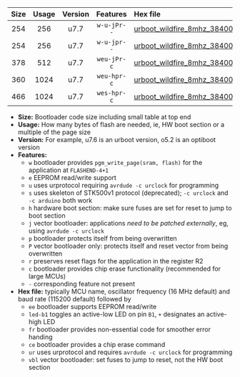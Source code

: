 |Size|Usage|Version|Features|Hex file|
|:-:|:-:|:-:|:-:|:--|
|254|256|u7.7|`w-u-jPr--`|[urboot_wildfire_8mhz_38400bps_led+b5_ur_vbl.hex](https://raw.githubusercontent.com/stefanrueger/urboot.hex/main/boards/wildfire/fcpu_8mhz/38400_bps/urboot_wildfire_8mhz_38400bps_led+b5_ur_vbl.hex)|
|254|256|u7.7|`w-u-jpr--`|[urboot_wildfire_8mhz_38400bps_led+b5_fr_ur_vbl.hex](https://raw.githubusercontent.com/stefanrueger/urboot.hex/main/boards/wildfire/fcpu_8mhz/38400_bps/urboot_wildfire_8mhz_38400bps_led+b5_fr_ur_vbl.hex)|
|378|512|u7.7|`weu-jPr-c`|[urboot_wildfire_8mhz_38400bps_ee_led+b5_fr_ce_ur_vbl.hex](https://raw.githubusercontent.com/stefanrueger/urboot.hex/main/boards/wildfire/fcpu_8mhz/38400_bps/urboot_wildfire_8mhz_38400bps_ee_led+b5_fr_ce_ur_vbl.hex)|
|360|1024|u7.7|`weu-hpr-c`|[urboot_wildfire_8mhz_38400bps_ee_led+b5_fr_ce_ur.hex](https://raw.githubusercontent.com/stefanrueger/urboot.hex/main/boards/wildfire/fcpu_8mhz/38400_bps/urboot_wildfire_8mhz_38400bps_ee_led+b5_fr_ce_ur.hex)|
|466|1024|u7.7|`wes-hpr-c`|[urboot_wildfire_8mhz_38400bps_ee_led+b5_fr_ce.hex](https://raw.githubusercontent.com/stefanrueger/urboot.hex/main/boards/wildfire/fcpu_8mhz/38400_bps/urboot_wildfire_8mhz_38400bps_ee_led+b5_fr_ce.hex)|

- **Size:** Bootloader code size including small table at top end
- **Usage:** How many bytes of flash are needed, ie, HW boot section or a multiple of the page size
- **Version:** For example, u7.6 is an urboot version, o5.2 is an optiboot version
- **Features:**
  + `w` bootloader provides `pgm_write_page(sram, flash)` for the application at `FLASHEND-4+1`
  + `e` EEPROM read/write support
  + `u` uses urprotocol requiring `avrdude -c urclock` for programming
  + `s` uses skeleton of STK500v1 protocol (deprecated); `-c urclock` and `-c arduino` both work
  + `h` hardware boot section: make sure fuses are set for reset to jump to boot section
  + `j` vector bootloader: applications *need to be patched externally*, eg, using `avrdude -c urclock`
  + `p` bootloader protects itself from being overwritten
  + `P` vector bootloader only: protects itself and reset vector from being overwritten
  + `r` preserves reset flags for the application in the register R2
  + `c` bootloader provides chip erase functionality (recommended for large MCUs)
  + `-` corresponding feature not present
- **Hex file:** typically MCU name, oscillator frequency (16 MHz default) and baud rate (115200 default) followed by
  + `ee` bootloader supports EEPROM read/write
  + `led-b1` toggles an active-low LED on pin `B1`, `+` designates an active-high LED
  + `fr` bootloader provides non-essential code for smoother error handing
  + `ce` bootloader provides a chip erase command
  + `ur` uses urprotocol and requires `avrdude -c urclock` for programming
  + `vbl` vector bootloader: set fuses to jump to reset, not the HW boot section
